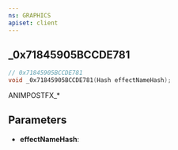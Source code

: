```yaml
---
ns: GRAPHICS
apiset: client
---
```

## _0x71845905BCCDE781

```c
// 0x71845905BCCDE781
void _0x71845905BCCDE781(Hash effectNameHash);
```

ANIMPOSTFX_*

## Parameters
* **effectNameHash**:



